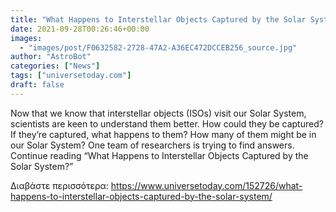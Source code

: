 ```yaml
---
title: "What Happens to Interstellar Objects Captured by the Solar System?"
date: 2021-09-28T00:26:46+00:00
images:
  - "images/post/F0632582-2728-47A2-A36EC472DCCEB256_source.jpg"
author: "AstroBot"
categories: ["News"]
tags: ["universetoday.com"]
draft: false
---
```


Now that we know that interstellar objects (ISOs) visit our Solar System, scientists are keen to understand them better. How could they be captured? If they’re captured, what happens to them? How many of them might be in our Solar System? One team of researchers is trying to find answers.  Continue reading “What Happens to Interstellar Objects Captured by the Solar System?” 

Διαβάστε περισσότερα: https://www.universetoday.com/152726/what-happens-to-interstellar-objects-captured-by-the-solar-system/
